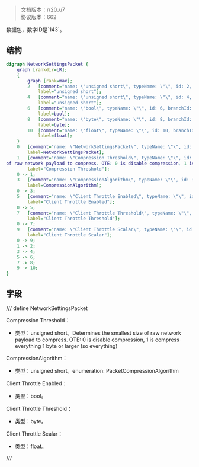 # <!-- md:samp NetworkSettingsPacket -->

> 文档版本：r/20_u7<br/>协议版本：662

<!-- md:samp NetworkSettingsPacket -->数据包，数字ID是`143`。

## 结构

```dot
digraph NetworkSettingsPacket {
	graph [rankdir=LR];
	{
		graph [rank=max];
		2	[comment="name: \"unsigned short\", typeName: \"\", id: 2, branchId: 0, recurseId: -1, attributes: 512, notes: \"\"",
			label="unsigned short"];
		4	[comment="name: \"unsigned short\", typeName: \"\", id: 4, branchId: 0, recurseId: -1, attributes: 512, notes: \"\"",
			label="unsigned short"];
		6	[comment="name: \"bool\", typeName: \"\", id: 6, branchId: 0, recurseId: -1, attributes: 512, notes: \"\"",
			label=bool];
		8	[comment="name: \"byte\", typeName: \"\", id: 8, branchId: 0, recurseId: -1, attributes: 512, notes: \"\"",
			label=byte];
		10	[comment="name: \"float\", typeName: \"\", id: 10, branchId: 0, recurseId: -1, attributes: 512, notes: \"\"",
			label=float];
	}
	0	[comment="name: \"NetworkSettingsPacket\", typeName: \"\", id: 0, branchId: 143, recurseId: -1, attributes: 0, notes: \"\"",
		label=NetworkSettingsPacket];
	1	[comment="name: \"Compression Threshold\", typeName: \"\", id: 1, branchId: 0, recurseId: -1, attributes: 0, notes: \"Determines the smallest size \
of raw network payload to compress. OTE: 0 is disable compression, 1 is compress everything 1 byte or larger (so everything)\"",
		label="Compression Threshold"];
	0 -> 1;
	3	[comment="name: \"CompressionAlgorithm\", typeName: \"\", id: 3, branchId: 0, recurseId: -1, attributes: 0, notes: \"enumeration: PacketCompressionAlgorithm\"",
		label=CompressionAlgorithm];
	0 -> 3;
	5	[comment="name: \"Client Throttle Enabled\", typeName: \"\", id: 5, branchId: 0, recurseId: -1, attributes: 0, notes: \"\"",
		label="Client Throttle Enabled"];
	0 -> 5;
	7	[comment="name: \"Client Throttle Threshold\", typeName: \"\", id: 7, branchId: 0, recurseId: -1, attributes: 0, notes: \"\"",
		label="Client Throttle Threshold"];
	0 -> 7;
	9	[comment="name: \"Client Throttle Scalar\", typeName: \"\", id: 9, branchId: 0, recurseId: -1, attributes: 0, notes: \"\"",
		label="Client Throttle Scalar"];
	0 -> 9;
	1 -> 2;
	3 -> 4;
	5 -> 6;
	7 -> 8;
	9 -> 10;
}

```

## 字段

/// define
NetworkSettingsPacket

Compression Threshold：<!-- md:samp unsigned short -->

- 类型：unsigned short。Determines the smallest size of raw network payload to compress. OTE: 0 is disable compression, 1 is compress everything 1 byte or larger (so everything)

CompressionAlgorithm：<!-- md:samp unsigned short -->

- 类型：unsigned short。enumeration: PacketCompressionAlgorithm

Client Throttle Enabled：<!-- md:samp bool -->

- 类型：bool。

Client Throttle Threshold：<!-- md:samp byte -->

- 类型：byte。

Client Throttle Scalar：<!-- md:samp float -->

- 类型：float。


///
